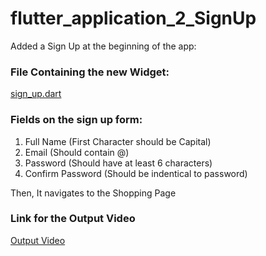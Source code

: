 # flutter_application_2_SignUp

Added a Sign Up at the beginning of the app:

### File Containing the new Widget:
[sign_up.dart](https://github.com/ShazaAllam2001/flutter_application_2_SignUp/flutter_sign_up/lib/sign_up.dart)

### Fields on the sign up form:
1. Full Name (First Character should be Capital)
2. Email (Should contain @)
3. Password (Should have at least 6 characters)
4. Confirm Password (Should be indentical to password)

Then, It navigates to the Shopping Page

### Link for the Output Video
[Output Video](https://drive.google.com/file/d/1_Lgh2ftvvL8kj0znnLakihCWvDqPj7CN/view?usp=sharing)